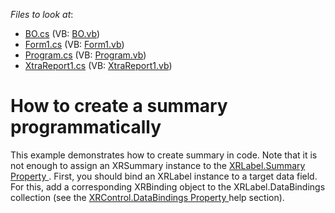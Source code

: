 <!-- default file list -->
*Files to look at*:

* [BO.cs](./CS/BO.cs) (VB: [BO.vb](./VB/BO.vb))
* [Form1.cs](./CS/Form1.cs) (VB: [Form1.vb](./VB/Form1.vb))
* [Program.cs](./CS/Program.cs) (VB: [Program.vb](./VB/Program.vb))
* [XtraReport1.cs](./CS/XtraReport1.cs) (VB: [XtraReport1.vb](./VB/XtraReport1.vb))
<!-- default file list end -->
# How to create a summary programmatically


<p>This example demonstrates how to create summary in code. Note that it is not enough to assign an XRSummary instance to the <a href="http://documentation.devexpress.com/#XtraReports/DevExpressXtraReportsUIXRLabel_Summarytopic">XRLabel.Summary Property </a>. First, you should bind an XRLabel instance to a target data field. For this, add a corresponding XRBinding object to the XRLabel.DataBindings collection (see the <a href="http://documentation.devexpress.com/#XtraReports/DevExpressXtraReportsUIXRControl_DataBindingstopic">XRControl.DataBindings Property </a> help section).</p>

<br/>


